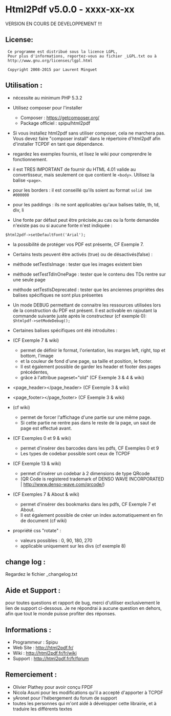Html2Pdf v5.0.0 - xxxx-xx-xx
============================

VERSION EN COURS DE DEVELOPPEMENT !!!

License:
--------
```
 Ce programme est distribué sous la licence LGPL,
 Pour plus d'informations, reportez-vous au fichier _LGPL.txt ou à
 http://www.gnu.org/licenses/lgpl.html
 
 Copyright 2008-2015 par Laurent Minguet
```

Utilisation :
------------

 * nécessite au minimum PHP 5.3.2

 * Utilisez composer pour l'installer
   * Composer : https://getcomposer.org/
   * Package officiel : spipu/html2pdf
        
 * Si vous installez html2pdf sans utiliser composer, cela ne marchera pas.
   Vous devez faire "composer install" dans le répertoire d'html2pdf
   afin d'installer TCPDF en tant que dépendance.
   
 * regardez les exemples fournis, et lisez le wiki pour comprendre le fonctionnement.

 * il est TRES IMPORTANT de fournir du HTML 4.01 valide au convertisseur,
 mais seulement ce que contient le `<body>`. Utilisez la balise `<page>`.

 * pour les borders : il est conseillé qu'ils soient au format `solid 1mm #000000`

 * pour les paddings : ils ne sont applicables qu'aux balises table, th, td, div, li

 * Une fonte par défaut peut être précisée,au cas ou la fonte demandée n'existe pas ou si aucune fonte n'est indiquée :
 
 `$html2pdf->setDefaultFont('Arial');`

 * la possibilité de protéger vos PDF est présente, CF Exemple 7.

 * Certains tests peuvent être activés (true) ou de désactivés(false) :
 
  * méthode setTestIsImage      : tester que les images existent bien
  
  * méthode setTestTdInOnePage  : tester que le contenu des TDs rentre sur une seule page
  
  * méthode setTestIsDeprecated : tester que les anciennes propriétes des balises spécifiques ne sont plus présentes

 * Un mode DEBUG permettant de connaitre les ressources utilisées lors de la construction du PDF est présent.
Il est activable en rajoutant la commande suivante juste après le constructeur (cf exemple 0):
`$htmlpdf->setModeDebug();`

 * Certaines balises spécifiques ont été introduites :
  
  * <page></page>  (CF Exemple 7 & wiki)
    * permet de définir le format, l'orientation, les marges left, right, top et bottom, l'image
    * et la couleur de fond d'une page, sa taille et position, le footer.
    * Il est également possible de garder les header et footer des pages précédentes,
    * grâce à l'attribue pageset="old" (CF Exemple 3 & 4 & wiki)
 
  * <page_header></page_header> (CF Exemple 3 & wiki)

  * <page_footer></page_footer> (CF Exemple 3 & wiki)

  * <nobreak></nobreak> (cf wiki)
    * permet de forcer l'affichage d'une partie sur une même page.
    * Si cette partie ne rentre pas dans le reste de la page, un saut de page est effectué avant.
 
  * <barcode></barcode>  (CF Exemples 0 et 9 & wiki)
    * permet d'insérer des barcodes dans les pdfs, CF Exemples 0 et 9
    * Les types de codebar possible sont ceux de TCPDF
         
  * <qrcode></qrcode> (CF Exemple 13 & wiki)
    * permet d'insérer un codebar à 2 dimensions de type QRcode
    * (QR Code is registered trademark of DENSO WAVE INCORPORATED | http://www.denso-wave.com/qrcode/)

  * <bookmark></bookmark>  (CF Exemples 7 & About & wiki)
    * permet d'insérer des bookmarks dans les pdfs, CF Exemple 7 et About.
    * Il est également possible de créer un index automatiquement en fin de document (cf wiki)

  * propriété css "rotate" :
    * valeurs possibles : 0, 90, 180, 270
    * applicable uniquement sur les divs (cf exemple 8)

change log :
------------

Regardez le fichier _changelog.txt

Aide et Support :
-----------------

 pour toutes questions et rapport de bug, merci d'utiliser exclusivement le lien de support ci-dessous.
 Je ne répondrai à aucune question en dehors, afin que tout le monde puisse profiter des réponses.

Informations :
-------------

* Programmeur : Spipu
* Web Site    : http://html2pdf.fr/
* Wiki        : http://html2pdf.fr/fr/wiki
* Support     : http://html2pdf.fr/fr/forum

Remerciement :
--------------

 * Olivier Plathey pour avoir conçu FPDF
 * Nicola Asuni pour les modifications qu'il a accepté d'apporter à TCPDF
 * yAronet pour l'hébergement du forum de support
 * toutes les personnes qui m'ont aidé à développer cette librairie, et à traduire les différents textes
